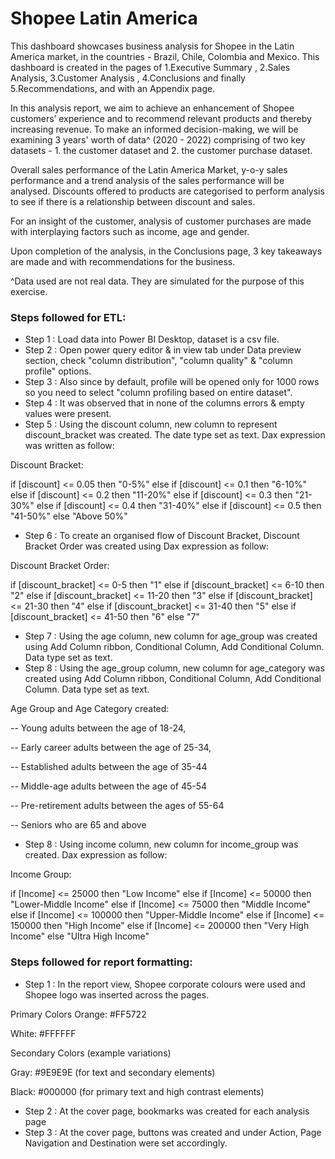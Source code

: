 # Shopee Latin America

This dashboard showcases business analysis for Shopee in the Latin America market, in the countries - Brazil, Chile, Colombia and Mexico. This dashboard is created in the pages of 1.Executive Summary , 2.Sales Analysis, 3.Customer Analysis , 4.Conclusions and finally 5.Recommendations, and with an Appendix page. 

In this analysis report, we aim to achieve an enhancement of Shopee customers’  experience and to recommend relevant products and thereby increasing revenue. To make an informed decision-making, we will be examining 3 years' worth of data^ (2020 - 2022) comprising of two key datasets - 1. the customer dataset and 2. the customer purchase dataset. 

Overall sales performance of the Latin America Market, y-o-y sales performance and a trend analysis of the sales performance will be analysed. Discounts offered to products are categorised to perform analysis to see if there is a relationship between discount and sales.

For an insight of the customer, analysis of customer purchases are made with interplaying factors such as income, age and gender. 

Upon completion of the analysis, in the Conclusions page, 3 key takeaways are made and with recommendations for the business. 

^Data used are not real data. They are simulated for the purpose of this exercise.
 

 
### Steps followed for ETL:

- Step 1 : Load data into Power BI Desktop, dataset is a csv file.
- Step 2 : Open power query editor & in view tab under Data preview section, check "column distribution", "column quality" & "column profile" options.
- Step 3 : Also since by default, profile will be opened only for 1000 rows so you need to select "column profiling based on entire dataset".
- Step 4 : It was observed that in none of the columns errors & empty values were present.
- Step 5 : Using the discount column, new column to represent discount_bracket  was created. The date type set as text. Dax expression was written as follow:
        
Discount Bracket:

if [discount] <= 0.05 then "0-5%"
else if [discount] <= 0.1 then "6-10%"
else if [discount] <= 0.2 then "11-20%"
else if [discount] <= 0.3 then "21-30%" 
else if [discount] <= 0.4 then "31-40%"
else if [discount] <= 0.5 then "41-50%"
else "Above 50%" 

- Step 6 : To create an organised flow of Discount Bracket, Discount Bracket Order was created using Dax expression as follow:

Discount Bracket Order:

if [discount_bracket] <= 0-5 then "1"
else if [discount_bracket] <= 6-10 then "2"
else if [discount_bracket] <= 11-20 then "3"
else if [discount_bracket] <= 21-30 then "4" 
else if [discount_bracket] <= 31-40 then "5"
else if [discount_bracket] <= 41-50 then "6"
else "7"


 - Step 7 : Using the age column, new column for age_group was created using Add Column ribbon, Conditional Column, Add Conditional Column. Data type set as text.
- Step 8 : Using the age_group column, new column for age_category was created using Add Column ribbon, Conditional Column, Add Conditional Column. Data type set as text.

Age Group and Age Category created: 


-- Young adults  between the age of 18-24,

-- Early career adults between the age of 25-34,

-- Established adults between the age of 35-44

-- Middle-age adults between the age of 45-54

-- Pre-retirement adults between the ages of 55-64

-- Seniors who are 65 and above


- Step 8 : Using income column, new column for income_group was created. Dax expression as follow:

Income Group:

if [Income] <= 25000 then "Low Income" 
else if [Income] <= 50000 then "Lower-Middle Income" 
else if [Income] <= 75000 then "Middle Income" 
else if [Income] <= 100000 then "Upper-Middle Income" 
else if [Income] <= 150000 then "High Income" 
else if [Income] <= 200000 then "Very High Income" 
else "Ultra High Income"


### Steps followed for report formatting:
- Step 1 : In the report view, Shopee corporate colours were used and Shopee logo was inserted across the pages.

Primary Colors
Orange: #FF5722

White: #FFFFFF

Secondary Colors (example variations)

Gray: #9E9E9E (for text and secondary elements)

Black: #000000 (for primary text and high contrast elements)

- Step 2 : At the cover page, bookmarks was created for each analysis page 
- Step 3 : At the cover page, buttons was created and under Action, Page Navigation and Destination were set accordingly. 





 

